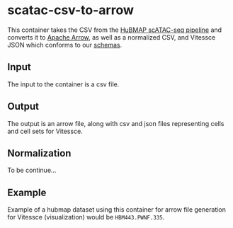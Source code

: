 # scatac-csv-to-arrow

This container takes the CSV from the [HuBMAP scATAC-seq pipeline](https://github.com/hubmapconsortium/sc-atac-seq-pipeline) and converts it to [Apache Arrow](https://arrow.apache.org/), as well as a normalized CSV, and Vitessce JSON which conforms to our [schemas](https://github.com/hubmapconsortium/vitessce/tree/master/src/schemas).

## Input
The input to the container is a csv file.

## Output
The output is an arrow file, along with csv and json files representing cells and cell sets for Vitessce.

## Normalization
To be continue...

## Example 
Example of a hubmap dataset using this container for arrow file generation for Vitessce (visualization) would be `HBM443.PWNF.335`.
